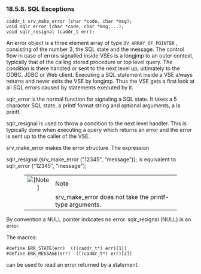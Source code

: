 <div id="sqlexception" class="section">

<div class="titlepage">

<div>

<div>

### 18.5.8. SQL Exceptions

</div>

</div>

</div>

``` programlisting
caddr_t srv_make_error (char *code, char *msg);
void sqlr_error (char *code, char *msg,...);
void sqlr_resignal (caddr_t err);
```

An error object is a three element array of type `DV_ARRAY_OF_POINTER` ,
consisting of the number 3, the SQL state and the message. The control
flow in case of errors signalled inside VSEs is a longjmp to an outer
context, typically that of the calling stored procedure or top level
query. The condition is there handled or sent to the next level up,
ultimately to the ODBC, JDBC or Web client. Executing a SQL statement
inside a VSE always returns and never exits the VSE by longjmp. Thus the
VSE gets a first look at all SQL errors caused by statements executed by
it.

sqlr_error is the normal function for signaling a SQL state. It takes a
5 character SQL state, a printf format string and optional arguments, a
la printf.

sqlr_resignal is used to throw a condition to the next level handler.
This is typically done when executing a query which returns an error and
the error is sent up to the caller of the VSE.

srv_make_error makes the error structure. The expression

sqlr_resignal (srv_make_error ("12345", "message")); is equivalent to
sqlr_error ("12345", "message");

<div class="note" style="margin-left: 0.5in; margin-right: 0.5in;">

|                              |                                                         |
|:----------------------------:|:--------------------------------------------------------|
| ![\[Note\]](images/note.png) | Note                                                    |
|                              | srv_make_error does not take the printf-type arguments. |

</div>

By convention a NULL pointer indicates no error. sqlr_resignal (NULL) is
an error.

The macros:

``` programlisting
#define ERR_STATE(err)  (((caddr_t*) err)[1])
#define ERR_MESSAGE(err)  (((caddr_t*) err)[2])
```

can be used to read an error returned by a statement.

</div>
